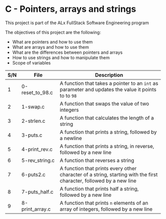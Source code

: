 # C - Pointers, arrays and strings

This project is part of the ALx FullStack Software Engineering program

The objectives of this project are the following:
- What are pointers and how to use them
- What are arrays and how to use them
- What are the differences between pointers and arrays
- How to use strings and how to manipulate them
- Scope of variables

| S/N | File | Description |
| ---- | ----- | --------------- |
| 1 | 0-reset_to_98.c | A function that takes a pointer to an `int` as parameter and updates the value it points to to `98` |
| 2 | 1-swap.c | A function that swaps the value of two integers |
| 3 | 2-strlen.c | A function that calculates the length of a string |
| 4 | 3-puts.c | A function that prints a string, followed by a newline |
| 5 | 4-print_rev.c | A function that prints a string, in reverse, followed by a new line | 
| 6 | 5-rev_string.c | A function that reverses a string |
| 7 | 6-puts2.c | A function that prints every other character of a string, starting with the first character, followed by a new line |
| 8 | 7-puts_half.c | A function that prints half a string, followed by a new line |
| 9 | 8-print_array.c | A function that prints `n` elements of an array of integers, followed by a new line | 
